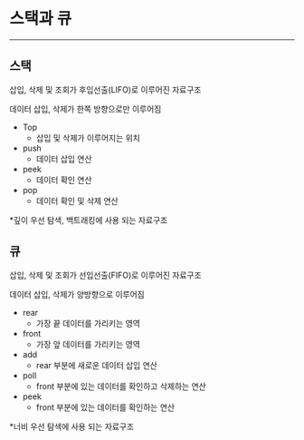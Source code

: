 # 스택과 큐

---

## 스택

삽입, 삭제 및 조회가 후입선출(LIFO)로 이루어진 자료구조

데이터 삽입, 삭제가 한쪽 방향으로만 이루어짐

- Top
    - 삽입 및 삭제가 이루어지는 위치
- push
    - 데이터 삽입 연산
- peek
    - 데이터 확인 연산
- pop
    - 데이터 확인 및 삭제 연산

*깊이 우선 탐색, 백트래킹에 사용 되는 자료구조

## 큐

삽입, 삭제 및 조회가 선입선출(FIFO)로 이루어진 자료구조

데이터 삽입, 삭제가 양방향으로 이루어짐

- rear
    - 가장 끝 데이터를 가리키는 영역
- front
    - 가장 앞 데이터를 가리키는 영역
- add
    - rear 부분에 새로운 데이터 삽입 연산
- poll
    - front 부분에 있는 데이터를 확인하고 삭제하는 연산
- peek
    - front 부분에 있는 데이터를 확인하는 연산

*너비 우선 탐색에 사용 되는 자료구조
